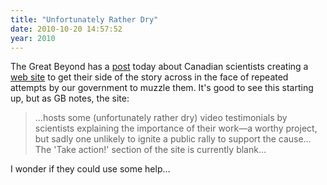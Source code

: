 ```yaml
---
title: "Unfortunately Rather Dry"
date: 2010-10-20 14:57:52
year: 2010
---
```

The Great Beyond has a <a href="http://blogs.nature.com/news/thegreatbeyond/2010/10/canadian_scientists_fight_back.html">post</a> today about Canadian scientists creating a <a href="http://www.publicscience.ca/portal/page/portal/science">web site</a> to get their side of the story across in the face of repeated attempts by our government to muzzle them. It's good to see this starting up, but as GB notes, the site:
<blockquote>…hosts some (unfortunately rather dry) video testimonials by scientists  explaining the importance of their work—a worthy project, but sadly  one unlikely to ignite a public rally to support the cause…The 'Take action!'  section of the site is currently blank…</blockquote>
I wonder if they could use some help…
